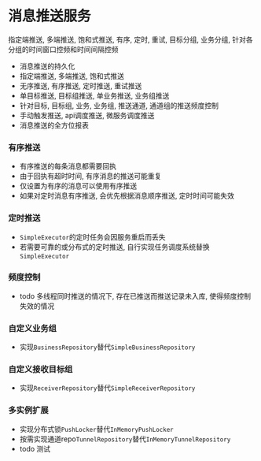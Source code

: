 # 消息推送服务
指定端推送, 多端推送, 饱和式推送, 有序, 定时, 重试, 目标分组, 业务分组, 针对各分组的时间窗口控频和时间间隔控频

- 消息推送的持久化
- 指定端推送, 多端推送, 饱和式推送
- 无序推送, 有序推送, 定时推送, 重试推送
- 单目标推送, 目标组推送, 单业务推送, 业务组推送
- 针对目标, 目标组, 业务, 业务组, 推送通道, 通道组的推送频度控制
- 手动触发推送, api调度推送, 微服务调度推送
- 消息推送的全方位报表

### 有序推送
- 有序推送的每条消息都需要回执
- 由于回执有超时时间, 有序消息的推送可能重复
- 仅设置为有序的消息可以使用有序推送
- 如果对定时消息有序推送, 会优先根据消息顺序推送, 定时时间可能失效

### 定时推送
- `SimpleExecutor`的定时任务会因服务重启而丢失
- 若需要可靠的或分布式的定时推送, 自行实现任务调度系统替换`SimpleExecutor`

### 频度控制
- todo 多线程同时推送的情况下, 存在已推送而推送记录未入库, 使得频度控制失效的情况

### 自定义业务组
- 实现`BusinessRepository`替代`SimpleBusinessRepository`

### 自定义接收目标组
- 实现`ReceiverRepository`替代`SimpleReceiverRepository`

### 多实例扩展
- 实现分布式锁`PushLocker`替代`InMemoryPushLocker`
- 按需实现通道repo`TunnelRepository`替代`InMemoryTunnelRepository`
- todo 测试